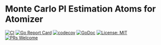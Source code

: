 # Monte Carlo PI Estimation Atoms for Atomizer

[![CI](https://github.com/benjivesterby/montecarlopi/workflows/CI/badge.svg)](https://github.com/benjivesterby/montecarlopi/actions)
[![Go Report Card](https://goreportcard.com/badge/github.com/benjivesterby/montecarlopi)](https://goreportcard.com/report/github.com/benjivesterby/montecarlopi)
[![codecov](https://codecov.io/gh/benjivesterby/montecarlopi/branch/master/graph/badge.svg)](https://codecov.io/gh/benjivesterby/montecarlopi)
[![GoDoc](https://godoc.org/github.com/benjivesterby/montecarlopi?status.svg)](https://pkg.go.dev/github.com/benjivesterby/montecarlopi)
[![License: MIT](https://img.shields.io/badge/License-MIT-yellow.svg)](https://opensource.org/licenses/MIT)
[![PRs Welcome](https://img.shields.io/badge/PRs-welcome-brightgreen.svg)](http://makeapullrequest.com)